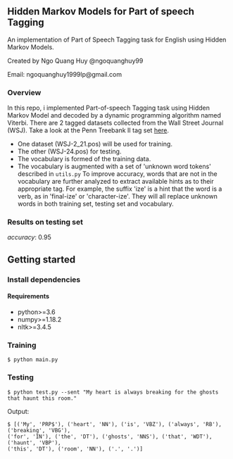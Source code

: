 ## Hidden Markov Models for Part of speech Tagging

<p> An implementation of Part of Speech Tagging task for English using Hidden Markov Models. </p>
<p> Created by Ngo Quang Huy @ngoquanghuy99 </p>
<p> Email: ngoquanghuy1999lp@gmail.com </p>

### Overview
In this repo, i implemented Part-of-speech Tagging task using Hidden Markov Model and decoded by a dynamic programming algorithm named Viterbi.
There are 2 tagged datasets collected from the Wall Street Journal (WSJ).
Take a look at the Penn Treebank II tag set [here](http://relearn.be/2015/training-common-sense/sources/software/pattern-2.6-critical-fork/docs/html/mbsp-tags.html).
* One dataset (WSJ-2_21.pos) will be used for training.
* The other (WSJ-24.pos) for testing.
* The vocabulary is formed of the training data.
* The vocabulary is augmented with a set of 'unknown word tokens' described in `utils.py`
To improve accuracy, words that are not in the vocabulary are further analyzed to extract available hints as to their appropriate tag.
For example, the suffix 'ize' is a hint that the word is a verb, as in 'final-ize' or 'character-ize'.
They will all replace unknown words in both training set, testing set and vocabulary.
### Results on testing set
*accuracy*: 0.95 
## Getting started
### Install dependencies
#### Requirements
- python>=3.6
- numpy>=1.18.2
- nltk>=3.4.5
### Training

    $ python main.py
    
### Testing

    $ python test.py --sent "My heart is always breaking for the ghosts that haunt this room."
    
Output:

    $ [('My', 'PRP$'), ('heart', 'NN'), ('is', 'VBZ'), ('always', 'RB'), ('breaking', 'VBG'),
    ('for', 'IN'), ('the', 'DT'), ('ghosts', 'NNS'), ('that', 'WDT'), ('haunt', 'VBP'), 
    ('this', 'DT'), ('room', 'NN'), ('.', '.')]
